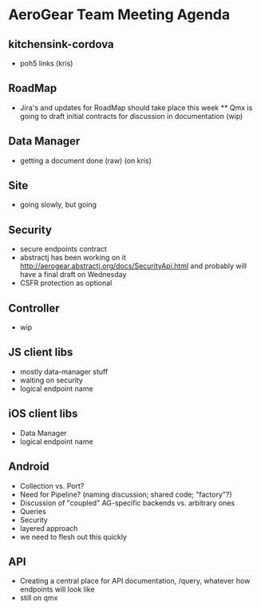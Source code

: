 AeroGear Team Meeting Agenda
============================

kitchensink-cordova
-------------------
* poh5 links (kris)

RoadMap
-------

* Jira's and updates for RoadMap should take place this week
** Qmx is going to draft initial contracts for discussion in documentation (wip)

Data Manager
------------
- getting a document done (raw) (on kris)

Site
----
- going slowly, but going

Security
--------
- secure endpoints contract
- abstractj has been working on it http://aerogear.abstractj.org/docs/SecurityApi.html and probably will have a final draft on Wednesday
- CSFR protection as optional

Controller
----------
- wip

JS client libs
--------------
- mostly data-manager stuff
- waiting on security
- logical endpoint name

iOS client libs
---------------
- Data Manager
- logical endpoint name

Android
-------
- Collection vs. Port?
- Need for Pipeline? (naming discussion; shared code; "factory"?)
- Discussion of "coupled" AG-specific backends vs. arbitrary ones
 - Queries
 - Security
- layered approach
- we need to flesh out this quickly

API
---
- Creating a central place for API documentation, /query, whatever how endpoints will look like
- still on qmx

  